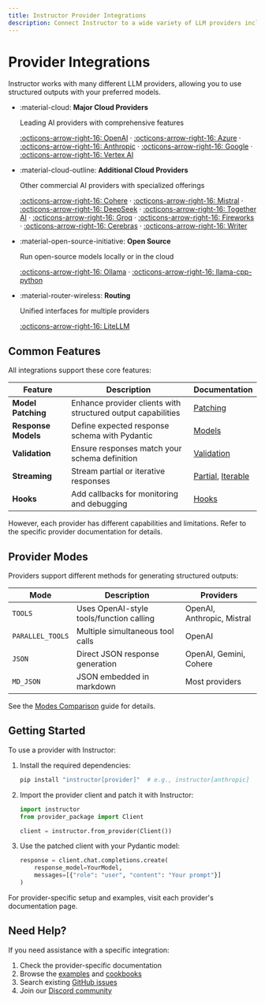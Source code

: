 ```yaml
---
title: Instructor Provider Integrations
description: Connect Instructor to a wide variety of LLM providers including OpenAI, Anthropic, Google, open-source models, and more.
---
```


# Provider Integrations

Instructor works with many different LLM providers, allowing you to use structured outputs with your preferred models.

<div class="grid cards" markdown>

- :material-cloud: **Major Cloud Providers**

    Leading AI providers with comprehensive features

    [:octicons-arrow-right-16: OpenAI](./openai.md) · [:octicons-arrow-right-16: Azure](./azure.md) · [:octicons-arrow-right-16: Anthropic](./anthropic.md) · [:octicons-arrow-right-16: Google](./google.md) · [:octicons-arrow-right-16: Vertex AI](./vertex.md)

- :material-cloud-outline: **Additional Cloud Providers**

    Other commercial AI providers with specialized offerings

    [:octicons-arrow-right-16: Cohere](./cohere.md) · [:octicons-arrow-right-16: Mistral](./mistral.md) · [:octicons-arrow-right-16: DeepSeek](./deepseek.md) · [:octicons-arrow-right-16: Together AI](./together.md) · [:octicons-arrow-right-16: Groq](./groq.md) · [:octicons-arrow-right-16: Fireworks](./fireworks.md) · [:octicons-arrow-right-16: Cerebras](./cerebras.md) · [:octicons-arrow-right-16: Writer](./writer.md)


- :material-open-source-initiative: **Open Source**

    Run open-source models locally or in the cloud

    [:octicons-arrow-right-16: Ollama](./ollama.md) · [:octicons-arrow-right-16: llama-cpp-python](./llama-cpp-python.md) 
    
- :material-router-wireless: **Routing**

    Unified interfaces for multiple providers

    [:octicons-arrow-right-16: LiteLLM](./litellm.md)

</div>

## Common Features

All integrations support these core features:

| Feature | Description | Documentation |
|---------|-------------|---------------|
| **Model Patching** | Enhance provider clients with structured output capabilities | [Patching](../concepts/patching.md) |
| **Response Models** | Define expected response schema with Pydantic | [Models](../concepts/models.md) |
| **Validation** | Ensure responses match your schema definition | [Validation](../concepts/validation.md) |
| **Streaming** | Stream partial or iterative responses | [Partial](../concepts/partial.md), [Iterable](../concepts/iterable.md) |
| **Hooks** | Add callbacks for monitoring and debugging | [Hooks](../concepts/hooks.md) |

However, each provider has different capabilities and limitations. Refer to the specific provider documentation for details.

## Provider Modes

Providers support different methods for generating structured outputs:

| Mode | Description | Providers |
|------|-------------|-----------|
| `TOOLS` | Uses OpenAI-style tools/function calling | OpenAI, Anthropic, Mistral |
| `PARALLEL_TOOLS` | Multiple simultaneous tool calls | OpenAI |
| `JSON` | Direct JSON response generation | OpenAI, Gemini, Cohere |
| `MD_JSON` | JSON embedded in markdown | Most providers |

See the [Modes Comparison](../modes-comparison.md) guide for details.

## Getting Started

To use a provider with Instructor:

1. Install the required dependencies:
   ```bash
   pip install "instructor[provider]"  # e.g., instructor[anthropic]
   ```

2. Import the provider client and patch it with Instructor:
   ```python
   import instructor
   from provider_package import Client
   
   client = instructor.from_provider(Client())
   ```

3. Use the patched client with your Pydantic model:
   ```python
   response = client.chat.completions.create(
       response_model=YourModel,
       messages=[{"role": "user", "content": "Your prompt"}]
   )
   ```

For provider-specific setup and examples, visit each provider's documentation page.

## Need Help?

If you need assistance with a specific integration:

1. Check the provider-specific documentation
2. Browse the [examples](../examples/index.md) and [cookbooks](../examples/index.md)
3. Search existing [GitHub issues](https://github.com/jxnl/instructor/issues)
4. Join our [Discord community](https://discord.gg/bD9YE9JArw)

